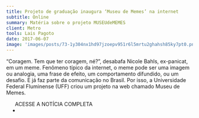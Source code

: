 ```yaml
---
title: Projeto de graduação inaugura ‘Museu de Memes’ na internet
subtitle: Online
summary: Matéria sobre o projeto MUSEUdeMEMES
client: Metro
tools: Lais Pagoto
date: 2017-06-07
image: 'images/posts/73-1y304nx1hd97jzoepv951r6l5mrtu2ghahsh85ky7pt0.png'
---
```


“Coragem. Tem que ter coragem, né?”, desabafa Nicole Bahls, ex-panicat, em um meme. Fenômeno típico da internet, o meme pode ser uma imagem ou analogia, uma frase de efeito, um comportamento difundido, ou um desafio. E já faz parte da comunicação no Brasil. Por isso, a Universidade Federal Fluminense (UFF) criou um projeto na web chamado Museu de Memes.

<div class="post__share"><ul class="share__list list-reset">ACESSE A NOTÍCIA COMPLETA<li class="share__item" style="margin-left: 10px"><a class="share__link share__facebook" style="background: #fa5657" href="https://www.metrojornal.com.br/cultura/2017/06/07/projeto-de-graduacao-inaugura-museu-de-memes-na-internet.html?utm_source=twitter-perfil&utm_medium=social&utm_content=projeto-de-graduacao-inaugura-museu-de-memes-na-internet.html&utm_campaign=cultura" 
onclick=window.open(this.href, 'pop-up', 'left=20,top=20,width=500,height=500,toolbar=1,resizable=0'); return false;" title="Link" rel="nofollow"><i class="fa-solid fa-link"></i></a></li></ul></div>
<!-- <div class="gallery-box"><div class="gallery"><img src="/clipping/images/example-1.jpg" loading="lazy" alt="Project"><img src="/clipping/images/example-2.jpg" loading="lazy" alt="Project"></div><em>Gallery / <a href="https://www.freepik.com/" target="_blank">Freepic</a></em></div> -->